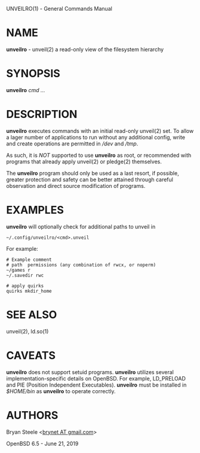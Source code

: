 UNVEILRO(1) - General Commands Manual

# NAME

**unveilro** -
unveil(2)
a read-only view of the filesystem hierarchy

# SYNOPSIS

**unveilro**
*cmd&nbsp;...*

# DESCRIPTION

**unveilro**
executes commands with an initial read-only
unveil(2)
set.
To allow a lager number of applications to run without any
additional config, write and create operations are permitted in
*/dev*
and
*/tmp*.

As such, it is
*NOT*
supported to use
**unveilro**
as root, or recommended with programs that already apply
unveil(2)
or
pledge(2)
themselves.

The
**unveilro**
program should only be used as a last resort, if possible, greater
protection and safety can be better attained through careful
observation and direct source modification of programs.

# EXAMPLES

**unveilro**
will optionally check for additional paths to unveil in

	~/.config/unveilro/<cmd>.unveil

For example:

	# Example comment
	# path  permissions (any combination of rwcx, or noperm)
	~/games r
	~/.savedir rwc
	
	# apply quirks
	quirks mkdir_home

# SEE ALSO

unveil(2),
ld.so(1)

# CAVEATS

**unveilro**
does not support setuid programs.
**unveilro**
utilizes several implementation-specific details on
OpenBSD.
For example, LD\_PRELOAD and PIE (Position Independent Executables).
**unveilro**
must be installed in
*$HOME/bin*
as
**unveilro**
to operate correctly.

# AUTHORS

Bryan Steele &lt;[brynet AT gmail.com](mailto:)&gt;

OpenBSD 6.5 - June 21, 2019
